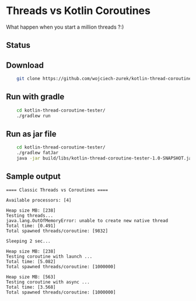 # Threads vs Kotlin Coroutines
What happen when you start a million threads ?:)

## Status

## Download

```bash
    git clone https://github.com/wojciech-zurek/kotlin-thread-coroutine-tester.git
```

## Run with gradle

```bash
    cd kotlin-thread-coroutine-tester/
    ./gradlew run
```

## Run as jar file

```bash
    cd kotlin-thread-coroutine-tester/
    ./gradlew fatJar
    java -jar build/libs/kotlin-thread-coroutine-tester-1.0-SNAPSHOT.jar
```

## Sample output

```
==== Classic Threads vs Coroutines ====

Available processors: [4]

Heap size MB: [238]
Testing threads...
java.lang.OutOfMemoryError: unable to create new native thread
Total time: [0.491]
Total spawned threads/coroutine: [9832]

Sleeping 2 sec...

Heap size MB: [238]
Testing coroutine with launch ...
Total time: [5.082]
Total spawned threads/coroutine: [1000000]

Heap size MB: [563]
Testing coroutine with async ...
Total time: [3.568]
Total spawned threads/coroutine: [1000000]
```